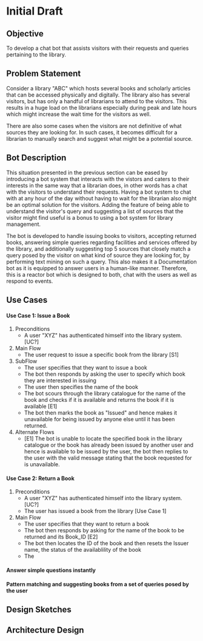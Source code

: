 # Initial Draft 

## Objective 
To develop a chat bot that assists visitors with their requests and queries pertaining to the library. 
## Problem Statement  
Consider a library "ABC" which hosts several books and scholarly articles that can be accessed physically and digitally. The library also has several visitors, but has only a handful of librarians to attend to the visitors. This results in a huge load on the librarians especially during peak and late hours which might increase the wait time for the visitors as well. 

There are also some cases when the visitors are not definitive of what sources they are looking for. In such cases, it becomes difficult for a librarian to manually search and suggest what might be a potential source.

## Bot Description

This situation presented in the previous section can be eased by introducing a bot system that interacts with the vistors and caters to their interests in the same way that a librarian does, in other words has a chat with the visitors to understand their requests. Having a bot system to chat with at any hour of the day without having to wait for the librarian also might be an optimal solution for the visitors. Adding the feature of being able to understand the visitor's query and suggesting a list of sources that the visitor might find useful is a bonus to using a bot system for library management.  

The bot is developed to handle issuing books to visitors, accepting returned books, answering simple queries regarding facilities and services offered by the library, and additionally suggesting top 5 sources that closely match a query posed by the visitor on what kind of source they are looking for, by performing text mining on such a query. This also makes it a Documentation bot as it is equipped to answer users in a human-like manner. Therefore, this is a reactor bot which is designed to both, chat with the users as well as respond to events.

## Use Cases 
#### Use Case 1: Issue a Book 
1. Preconditions 
   - A user "XYZ" has authenticated himself into the library system. [UC?]
2. Main Flow 
   - The user request to issue a specific book from the library [S1]
3. SubFlow 
   - The user specifies that they want to issue a book
   - The bot then responds by asking the user to specify which book they are interested in issuing 
   - The user then specifies the name of the book
   - The bot scours through the library catalogue for the name of the book and checks if it is available and returns the book if it is available [E1]
   - The bot then marks the book as "Issued" and hence makes it unavailable for being issued by anyone else until it has been returned. 
4. Alternate Flows
   - [E1] The bot is unable to locate the specified book in the library catalogue or the book has already been issued by another user and hence is available to be issued by the user,  the bot then replies to the user with the valid message stating that the book requested for is unavailable. 
        
#### Use Case 2: Return a Book 
1. Preconditions 
   - A user "XYZ" has authenticated himself into the library system. [UC?]
   - The user has issued a book from the library [Use Case 1]
2. Main Flow 
   - The user specifies that they want to return a book 
   - The bot then responds by asking for the name of the book to be returned and its Book_ID [E2]
   - The bot then locates the ID of the book and then resets the Issuer name, the status of the availablility of the book
   - The 
#### Answer simple questions instantly
#### Pattern matching and suggesting books from a set of queries posed by the user 
## Design Sketches 
## Architecture Design 


